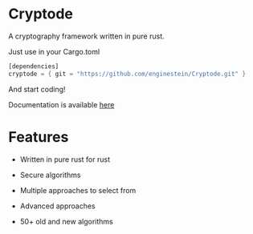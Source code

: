 # Cryptode
A cryptography framework written in pure rust.

Just use in your Cargo.toml

```rust
[dependencies]
cryptode = { git = "https://github.com/enginestein/Cryptode.git" }
```

And start coding!

Documentation is available [here](https://enginestein.github.io/Cryptode/)

# Features

- Written in pure rust for rust

- Secure algorithms

- Multiple approaches to select from

- Advanced approaches

- 50+ old and new algorithms
